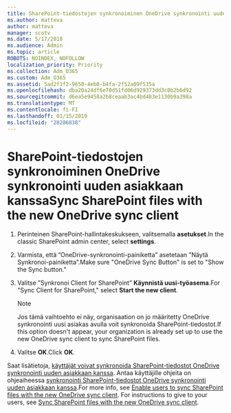 ```yaml
---
title: SharePoint-tiedostojen synkronoiminen OneDrive synkronointi uuden asiakkaan kanssa
ms.author: matteva
author: matteva
manager: scotv
ms.date: 5/17/2018
ms.audience: Admin
ms.topic: article
ROBOTS: NOINDEX, NOFOLLOW
localization_priority: Priority
ms.collection: Adm_O365
ms.custom: Adm_O365
ms.assetid: 5ad2f1f2-9650-4eb0-b4fa-2f52a09f535a
ms.openlocfilehash: dba20a24df6e70d51fd06d929373dd3c0b2b6d92
ms.sourcegitcommit: d6ea5e9458a2b8ceaab3ac4bd483e1130b9a398a
ms.translationtype: MT
ms.contentlocale: fi-FI
ms.lasthandoff: 01/15/2019
ms.locfileid: "28286838"
---
```

# <a name="sync-sharepoint-files-with-the-new-onedrive-sync-client"></a><span data-ttu-id="84124-102">SharePoint-tiedostojen synkronoiminen OneDrive synkronointi uuden asiakkaan kanssa</span><span class="sxs-lookup"><span data-stu-id="84124-102">Sync SharePoint files with the new OneDrive sync client</span></span>

1. <span data-ttu-id="84124-103">Perinteinen SharePoint-hallintakeskukseen, valitsemalla **asetukset**.</span><span class="sxs-lookup"><span data-stu-id="84124-103">In the classic SharePoint admin center, select **settings**.</span></span>
    
2. <span data-ttu-id="84124-104">Varmista, että ”OneDrive-synkronointi-painiketta” asetetaan ”Näytä Synkronoi-painiketta”.</span><span class="sxs-lookup"><span data-stu-id="84124-104">Make sure "OneDrive Sync Button" is set to "Show the Sync button."</span></span>
    
3. <span data-ttu-id="84124-105">Valitse ”Synkronoi Client for SharePoint” **Käynnistä uusi-työasema**.</span><span class="sxs-lookup"><span data-stu-id="84124-105">For "Sync Client for SharePoint," select **Start the new client**.</span></span>
    
    > [!NOTE]
    > <span data-ttu-id="84124-106">Jos tämä vaihtoehto ei näy, organisaation on jo määritetty OneDrive synkronointi uusi asiakas avulla voit synkronoida SharePoint-tiedostot.</span><span class="sxs-lookup"><span data-stu-id="84124-106">If this option doesn't appear, your organization is already set up to use the new OneDrive sync client to sync SharePoint files.</span></span> 
  
4. <span data-ttu-id="84124-107">Valitse **OK**.</span><span class="sxs-lookup"><span data-stu-id="84124-107">Click **OK**.</span></span>
    
<span data-ttu-id="84124-p101">Saat lisätietoja, [käyttäjät voivat synkronoida SharePoint-tiedostot OneDrive synkronointi uuden asiakkaan kanssa](https://go.microsoft.com/fwlink/?linkid=866433). Antaa käyttäjille ohjeita on ohjeaiheessa [synkronointi SharePoint-tiedostot OneDrive synkronointi uuden asiakkaan kanssa](https://go.microsoft.com/fwlink/?linkid=866427).</span><span class="sxs-lookup"><span data-stu-id="84124-p101">For more info, see [Enable users to sync SharePoint files with the new OneDrive sync client](https://go.microsoft.com/fwlink/?linkid=866433). For instructions to give to your users, see [Sync SharePoint files with the new OneDrive sync client](https://go.microsoft.com/fwlink/?linkid=866427).</span></span>
  

